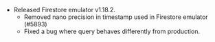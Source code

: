- Released Firestore emulator v1.18.2.
  - Removed nano precision in timestamp used in Firestore emulator (#5893)
  - Fixed a bug where query behaves differently from production.
